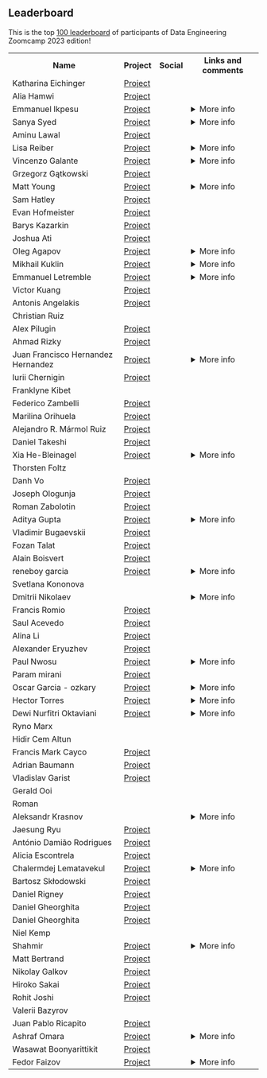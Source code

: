 ## Leaderboard 

This is the top [100 leaderboard](https://docs.google.com/spreadsheets/d/e/2PACX-1vTbL00GcdQp0bJt9wf1ROltMq7s3qyxl-NYF7Pvk79Jfxgwfn9dNWmPD_yJHTDq_Wzvps8EIr6cOKWm/pubhtml)
of participants of Data Engineering Zoomcamp 2023 edition!

<table>
<tr>
  <th>Name</th>
  <th>Project</th>
  <th>Social</th>
  <th>Links and comments</th>
</tr>
<tr>
<td>Katharina Eichinger</td>
<td><a href="https://github.com/PandaKata/dezoomcamp-project">Project</a></td>
<td> <a href="https://www.linkedin.com/in/katharina-eichinger/"><img src="https://user-images.githubusercontent.com/875246/192300614-2ce22ed5-bbc4-4684-8098-d8128d71aac5.png" height="16em" /></a> <a href="https://github.com/PandaKata"><img src="https://user-images.githubusercontent.com/875246/192300611-a606521b-cb76-4090-be8e-7cc21752b996.png" height="16em" /></a></td>
<td></td>
</tr>
<tr>
<td>Alia Hamwi</td>
<td><a href="https://github.com/AliaHa3/data-engineering-zoomcamp-project">Project</a></td>
<td> <a href="https://www.linkedin.com/in/alia-hamwi/"><img src="https://user-images.githubusercontent.com/875246/192300614-2ce22ed5-bbc4-4684-8098-d8128d71aac5.png" height="16em" /></a> <a href="https://github.com/AliaHa3"><img src="https://user-images.githubusercontent.com/875246/192300611-a606521b-cb76-4090-be8e-7cc21752b996.png" height="16em" /></a></td>
<td></td>
</tr>
<tr>
<td>Emmanuel Ikpesu</td>
<td><a href="https://github.com/uchiharon/DataTalksClub_de-zoomcamp_CapStone_Project">Project</a></td>
<td> <a href="https://www.linkedin.com/in/emmanuel-ikpesu-393708132/"><img src="https://user-images.githubusercontent.com/875246/192300614-2ce22ed5-bbc4-4684-8098-d8128d71aac5.png" height="16em" /></a> <a href="https://github.com/uchiharon"><img src="https://user-images.githubusercontent.com/875246/192300611-a606521b-cb76-4090-be8e-7cc21752b996.png" height="16em" /></a></td>
<td><details>
<summary>More info</summary>


Links:

<ul>
<li><a href="https://medium.com/@emmanarutops2/automating-data-pipelines-using-prefect-block-98d9b16f16bc">Automating Data Pipelines Using Prefect Block</a></li>
</ul></details></td>
</tr>
<tr>
<td>Sanya Syed</td>
<td><a href="https://github.com/sanyassyed/sf_eviction">Project</a></td>
<td> <a href="http://linkedin.com/in/sanyasy"><img src="https://user-images.githubusercontent.com/875246/192300614-2ce22ed5-bbc4-4684-8098-d8128d71aac5.png" height="16em" /></a> <a href="https://github.com/sanyassyed"><img src="https://user-images.githubusercontent.com/875246/192300611-a606521b-cb76-4090-be8e-7cc21752b996.png" height="16em" /></a></td>
<td><details>
<summary>More info</summary>


Links:

<ul>
<li><a href="https://resume.creddle.io/resume/1so01cu6gx7">My Resume</a></li>
</ul>

> I am excited about the prospect of securing a challenging role as a Data Engineer, where I can utilise my skills and expertise to contribute meaningfully to an organisation's data-driven initiatives. </details></td>
</tr>
<tr>
<td>Aminu Lawal</td>
<td><a href="https://github.com/zabull1/cycling_DE_project">Project</a></td>
<td> <a href="https://www.linkedin.com/in/aminu-lawal-600920100/"><img src="https://user-images.githubusercontent.com/875246/192300614-2ce22ed5-bbc4-4684-8098-d8128d71aac5.png" height="16em" /></a> <a href="https://github.com/zabull1"><img src="https://user-images.githubusercontent.com/875246/192300611-a606521b-cb76-4090-be8e-7cc21752b996.png" height="16em" /></a></td>
<td></td>
</tr>
<tr>
<td>Lisa Reiber</td>
<td><a href="https://github.com/lisallreiber/biketheft_berlin">Project</a></td>
<td> <a href="https://www.linkedin.com/in/lisareiber/"><img src="https://user-images.githubusercontent.com/875246/192300614-2ce22ed5-bbc4-4684-8098-d8128d71aac5.png" height="16em" /></a> <a href="https://github.com/lisallreiber"><img src="https://user-images.githubusercontent.com/875246/192300611-a606521b-cb76-4090-be8e-7cc21752b996.png" height="16em" /></a></td>
<td><details>
<summary>More info</summary>


Links:

<ul>
<li><a href="https://lookerstudio.google.com/u/2/reporting/8a06d083-e46f-403a-bcb0-d3ff23434e24/page/p_nmv21l7w4c">Project Dashboard</a></li>
</ul>

> always happy to connect with other data enthusiasts over topics like low-budget data engineering solutions for non-profits or AI solutions for non-profits</details></td>
</tr>
<tr>
<td>Vincenzo Galante</td>
<td><a href="https://lookerstudio.google.com/u/0/reporting/ebdf68e1-27f7-435b-8add-a4018681f801/page/BkBJD">Project</a></td>
<td> <a href="https://www.linkedin.com/in/galantevincenzo/"><img src="https://user-images.githubusercontent.com/875246/192300614-2ce22ed5-bbc4-4684-8098-d8128d71aac5.png" height="16em" /></a> <a href="https://github.com/VincenzoGalante"><img src="https://user-images.githubusercontent.com/875246/192300611-a606521b-cb76-4090-be8e-7cc21752b996.png" height="16em" /></a></td>
<td><details>
<summary>More info</summary>



> Thank you for having this course!</details></td>
</tr>
<tr>
<td>Grzegorz Gątkowski </td>
<td><a href="https://github.com/GrzegorzGatkowski/Air_Pollution_Pipeline">Project</a></td>
<td> <a href="https://www.linkedin.com/in/grzegorz-g%C4%85tkowski-811727125/"><img src="https://user-images.githubusercontent.com/875246/192300614-2ce22ed5-bbc4-4684-8098-d8128d71aac5.png" height="16em" /></a> <a href="https://github.com/GrzegorzGatkowski"><img src="https://user-images.githubusercontent.com/875246/192300611-a606521b-cb76-4090-be8e-7cc21752b996.png" height="16em" /></a></td>
<td></td>
</tr>
<tr>
<td>Matt Young</td>
<td><a href="https://github.com/directdetour/BeerReviewsDataPipeline">Project</a></td>
<td> <a href="https://www.linkedin.com/in/matt-young-11377720/"><img src="https://user-images.githubusercontent.com/875246/192300614-2ce22ed5-bbc4-4684-8098-d8128d71aac5.png" height="16em" /></a> <a href="https://github.com/directdetour"><img src="https://user-images.githubusercontent.com/875246/192300611-a606521b-cb76-4090-be8e-7cc21752b996.png" height="16em" /></a></td>
<td><details>
<summary>More info</summary>


Links:

<ul>
<li><a href="https://twitter.com/ymatty">Twitter</a></li>
</ul>

> Experienced Developer | Cloud & Data Enthusiast | Open to Cloud & Data Engineering Roles 🌩️
➜ C#, SQL, JavaScript, Python | BI, Data Analytics | AWS, Azure, GCP

Passionate about data pipelines, storage, and processing. Excited to implement advanced cloud solutions and enable data-driven insights. Seeking Data Engineering opportunities to leverage my extensive SQL/Data Analytics experience and to transition into the world of cloud-based data solutions. Let's connect and collaborate on innovative data projects! #DataEngineering #CloudTechnology</details></td>
</tr>
<tr>
<td>Sam Hatley</td>
<td><a href="https://github.com/sam-hatley/real-estate-data">Project</a></td>
<td> <a href="https://www.linkedin.com/in/samhatley/"><img src="https://user-images.githubusercontent.com/875246/192300614-2ce22ed5-bbc4-4684-8098-d8128d71aac5.png" height="16em" /></a> <a href="https://github.com/sam-hatley"><img src="https://user-images.githubusercontent.com/875246/192300611-a606521b-cb76-4090-be8e-7cc21752b996.png" height="16em" /></a></td>
<td></td>
</tr>
<tr>
<td>Evan Hofmeister</td>
<td><a href="https://github.com/EvanHofmeister/Housing-Wealth-Pipeline">Project</a></td>
<td> <a href="https://www.linkedin.com/in/evanhofmeister/"><img src="https://user-images.githubusercontent.com/875246/192300614-2ce22ed5-bbc4-4684-8098-d8128d71aac5.png" height="16em" /></a> <a href="https://github.com/EvanHofmeister"><img src="https://user-images.githubusercontent.com/875246/192300611-a606521b-cb76-4090-be8e-7cc21752b996.png" height="16em" /></a></td>
<td></td>
</tr>
<tr>
<td>Barys Kazarkin</td>
<td><a href="https://github.com/KazarkinBarys/Data_Engineering_Zoomcamp_Project">Project</a></td>
<td> <a href="https://www.linkedin.com/in/barys-kazarkin-b9904b203/"><img src="https://user-images.githubusercontent.com/875246/192300614-2ce22ed5-bbc4-4684-8098-d8128d71aac5.png" height="16em" /></a> <a href="https://github.com/KazarkinBarys"><img src="https://user-images.githubusercontent.com/875246/192300611-a606521b-cb76-4090-be8e-7cc21752b996.png" height="16em" /></a></td>
<td></td>
</tr>
<tr>
<td>Joshua Ati</td>
<td><a href="https://github.com/joshuaati/DE_airline_pipeline">Project</a></td>
<td> <a href="https://www.linkedin.com/in/joshua-ati-460750110/"><img src="https://user-images.githubusercontent.com/875246/192300614-2ce22ed5-bbc4-4684-8098-d8128d71aac5.png" height="16em" /></a> <a href="https://github.com/joshuaati"><img src="https://user-images.githubusercontent.com/875246/192300611-a606521b-cb76-4090-be8e-7cc21752b996.png" height="16em" /></a></td>
<td></td>
</tr>
<tr>
<td>Oleg Agapov</td>
<td><a href="https://github.com/oleg-agapov/de-zoomcamp-project">Project</a></td>
<td> <a href="https://www.linkedin.com/in/oagapov/"><img src="https://user-images.githubusercontent.com/875246/192300614-2ce22ed5-bbc4-4684-8098-d8128d71aac5.png" height="16em" /></a> <a href="https://github.com/oleg-agapov/"><img src="https://user-images.githubusercontent.com/875246/192300611-a606521b-cb76-4090-be8e-7cc21752b996.png" height="16em" /></a></td>
<td><details>
<summary>More info</summary>


Links:

<ul>
<li><a href="https://twitter.com/oleg_agapov_">Twitter</a></li>
<li><a href="https://olegagapov.com/">Website</a></li>
</ul></details></td>
</tr>
<tr>
<td>Mikhail Kuklin</td>
<td><a href="https://github.com/MikhailKuklin/data-pipeline-COVID19-monitoring">Project</a></td>
<td> <a href="https://www.linkedin.com/in/mikhail-kuklin-194a9544/"><img src="https://user-images.githubusercontent.com/875246/192300614-2ce22ed5-bbc4-4684-8098-d8128d71aac5.png" height="16em" /></a> <a href="https://github.com/MikhailKuklin"><img src="https://user-images.githubusercontent.com/875246/192300611-a606521b-cb76-4090-be8e-7cc21752b996.png" height="16em" /></a></td>
<td><details>
<summary>More info</summary>


Links:

<ul>
<li><a href="https://mikhailkuklin.wordpress.com">Personal webpage</a></li>
</ul></details></td>
</tr>
<tr>
<td>Emmanuel Letremble</td>
<td><a href="https://github.com/Valkea/DE_bootcamp_project">Project</a></td>
<td> <a href="https://www.linkedin.com/in/letremble"><img src="https://user-images.githubusercontent.com/875246/192300614-2ce22ed5-bbc4-4684-8098-d8128d71aac5.png" height="16em" /></a> <a href="https://github.com/Valkea"><img src="https://user-images.githubusercontent.com/875246/192300611-a606521b-cb76-4090-be8e-7cc21752b996.png" height="16em" /></a></td>
<td><details>
<summary>More info</summary>


Links:

<ul>
<li><a href="https://valkea.github.io">Portfolio</a></li>
</ul>

> Thanks to the DataTalks.Club for completing my Full Stack & Machine Learning skill sets with some extra DE knowledge.</details></td>
</tr>
<tr>
<td>Victor Kuang</td>
<td><a href="https://github.com/vykuang/toronto-service-calls-2023">Project</a></td>
<td> <a href="https://www.linkedin.com/in/vykuang/"><img src="https://user-images.githubusercontent.com/875246/192300614-2ce22ed5-bbc4-4684-8098-d8128d71aac5.png" height="16em" /></a> <a href="https://github.com/vykuang"><img src="https://user-images.githubusercontent.com/875246/192300611-a606521b-cb76-4090-be8e-7cc21752b996.png" height="16em" /></a></td>
<td></td>
</tr>
<tr>
<td>Antonis Angelakis</td>
<td><a href="https://github.com/angeanto/dezoomcamp-project-youtube">Project</a></td>
<td> <a href="https://www.linkedin.com/in/antonios-angelakis-249899101"><img src="https://user-images.githubusercontent.com/875246/192300614-2ce22ed5-bbc4-4684-8098-d8128d71aac5.png" height="16em" /></a> <a href="https://github.com/angeanto"><img src="https://user-images.githubusercontent.com/875246/192300611-a606521b-cb76-4090-be8e-7cc21752b996.png" height="16em" /></a></td>
<td></td>
</tr>
<tr>
<td>Christian Ruiz</td>
<td></td>
<td></td>
<td></td>
</tr>
<tr>
<td>Alex Pilugin</td>
<td><a href="https://github.com/skipper-com/dtc_de_course_project">Project</a></td>
<td> <a href="https://www.linkedin.com/in/alexander-pilugin/"><img src="https://user-images.githubusercontent.com/875246/192300614-2ce22ed5-bbc4-4684-8098-d8128d71aac5.png" height="16em" /></a> <a href="https://github.com/skipper-com?tab=repositories"><img src="https://user-images.githubusercontent.com/875246/192300611-a606521b-cb76-4090-be8e-7cc21752b996.png" height="16em" /></a></td>
<td></td>
</tr>
<tr>
<td>Ahmad Rizky</td>
<td><a href="https://linktr.ee/ahmdxrzky">Project</a></td>
<td> <a href="https://linkedin.com/in/ahmdxrzky"><img src="https://user-images.githubusercontent.com/875246/192300614-2ce22ed5-bbc4-4684-8098-d8128d71aac5.png" height="16em" /></a> <a href="https://github.com/ahmdxrzky"><img src="https://user-images.githubusercontent.com/875246/192300611-a606521b-cb76-4090-be8e-7cc21752b996.png" height="16em" /></a></td>
<td></td>
</tr>
<tr>
<td>Juan Francisco Hernandez Hernandez </td>
<td><a href="https://github.com/JuanPacoHernandez/TelecommDescriptive-Analysis">Project</a></td>
<td> <a href="https://www.linkedin.com/in/juan-paco-hernandez/"><img src="https://user-images.githubusercontent.com/875246/192300614-2ce22ed5-bbc4-4684-8098-d8128d71aac5.png" height="16em" /></a> <a href="https://github.com/JuanPacoHernandez"><img src="https://user-images.githubusercontent.com/875246/192300611-a606521b-cb76-4090-be8e-7cc21752b996.png" height="16em" /></a></td>
<td><details>
<summary>More info</summary>



> Thanks to Data Talks Club, it was amazing learning for me as a Career changer.</details></td>
</tr>
<tr>
<td>Iurii Chernigin</td>
<td><a href="https://github.com/iurii-chernigin/audio-streaming-data-platform">Project</a></td>
<td> <a href="https://www.linkedin.com/in/iurii-chernigin/"><img src="https://user-images.githubusercontent.com/875246/192300614-2ce22ed5-bbc4-4684-8098-d8128d71aac5.png" height="16em" /></a> <a href="https://github.com/iurii-chernigin"><img src="https://user-images.githubusercontent.com/875246/192300611-a606521b-cb76-4090-be8e-7cc21752b996.png" height="16em" /></a></td>
<td></td>
</tr>
<tr>
<td>Franklyne Kibet</td>
<td></td>
<td></td>
<td></td>
</tr>
<tr>
<td>Federico Zambelli</td>
<td><a href="https://github.com/wtfzambo/subreddit-analytics">Project</a></td>
<td> <a href="https://www.linkedin.com/in/fzambo/"><img src="https://user-images.githubusercontent.com/875246/192300614-2ce22ed5-bbc4-4684-8098-d8128d71aac5.png" height="16em" /></a> <a href="https://github.com/wtfzambo"><img src="https://user-images.githubusercontent.com/875246/192300611-a606521b-cb76-4090-be8e-7cc21752b996.png" height="16em" /></a></td>
<td></td>
</tr>
<tr>
<td>Marilina Orihuela</td>
<td><a href="https://github.com/mary435/MLA_Dashboard">Project</a></td>
<td> <a href="https://www.linkedin.com/in/marilina-orihuela/?locale=en_US"><img src="https://user-images.githubusercontent.com/875246/192300614-2ce22ed5-bbc4-4684-8098-d8128d71aac5.png" height="16em" /></a> <a href="https://github.com/mary435"><img src="https://user-images.githubusercontent.com/875246/192300611-a606521b-cb76-4090-be8e-7cc21752b996.png" height="16em" /></a></td>
<td></td>
</tr>
<tr>
<td>Alejandro R. Mármol Ruiz</td>
<td><a href="https://github.com/marmola90/dezoomcampam">Project</a></td>
<td> <a href="https://www.linkedin.com/in/alejandro-marmol-81a998167/"><img src="https://user-images.githubusercontent.com/875246/192300614-2ce22ed5-bbc4-4684-8098-d8128d71aac5.png" height="16em" /></a> <a href="https://github.com/marmola90"><img src="https://user-images.githubusercontent.com/875246/192300611-a606521b-cb76-4090-be8e-7cc21752b996.png" height="16em" /></a></td>
<td></td>
</tr>
<tr>
<td>Daniel Takeshi</td>
<td><a href="https://github.com/danietakeshi/de-zoomcamp-2023/tree/main/project">Project</a></td>
<td> <a href="https://www.linkedin.com/in/daniel-takeshi"><img src="https://user-images.githubusercontent.com/875246/192300614-2ce22ed5-bbc4-4684-8098-d8128d71aac5.png" height="16em" /></a> <a href="https://github.com/danietakeshi"><img src="https://user-images.githubusercontent.com/875246/192300611-a606521b-cb76-4090-be8e-7cc21752b996.png" height="16em" /></a></td>
<td></td>
</tr>
<tr>
<td>Xia He-Bleinagel</td>
<td><a href="https://github.com/Data-Think-2021/DE-Final-Project-CO2">Project</a></td>
<td> <a href="https://www.linkedin.com/in/xia-he-bleinagel-51773585/"><img src="https://user-images.githubusercontent.com/875246/192300614-2ce22ed5-bbc4-4684-8098-d8128d71aac5.png" height="16em" /></a> <a href="https://github.com/Data-Think-2021"><img src="https://user-images.githubusercontent.com/875246/192300611-a606521b-cb76-4090-be8e-7cc21752b996.png" height="16em" /></a></td>
<td><details>
<summary>More info</summary>


Links:

<ul>
<li><a href="https://xiahe-bleinagel.com/">Personal website</a></li>
</ul></details></td>
</tr>
<tr>
<td>Thorsten Foltz</td>
<td></td>
<td> <a href="https://www.linkedin.com/in/thorsten-foltz-a91481127/"><img src="https://user-images.githubusercontent.com/875246/192300614-2ce22ed5-bbc4-4684-8098-d8128d71aac5.png" height="16em" /></a></td>
<td></td>
</tr>
<tr>
<td>Danh Vo</td>
<td><a href="https://github.com/datavadoz/eu-airbnb">Project</a></td>
<td> <a href="https://www.linkedin.com/in/0798a811b"><img src="https://user-images.githubusercontent.com/875246/192300614-2ce22ed5-bbc4-4684-8098-d8128d71aac5.png" height="16em" /></a> <a href="https://github.com/datavadoz"><img src="https://user-images.githubusercontent.com/875246/192300611-a606521b-cb76-4090-be8e-7cc21752b996.png" height="16em" /></a></td>
<td></td>
</tr>
<tr>
<td>Joseph Ologunja</td>
<td><a href="https://github.com/Joseun/data-engineering-zoomcamp/tree/main/cohorts/2023/week_7_project">Project</a></td>
<td> <a href="https://www.linkedin.com/in/josephologunja/"><img src="https://user-images.githubusercontent.com/875246/192300614-2ce22ed5-bbc4-4684-8098-d8128d71aac5.png" height="16em" /></a> <a href="https://github.com/Joseun"><img src="https://user-images.githubusercontent.com/875246/192300611-a606521b-cb76-4090-be8e-7cc21752b996.png" height="16em" /></a></td>
<td></td>
</tr>
<tr>
<td>Roman Zabolotin</td>
<td><a href="https://github.com/rzabolotin/de_zoomcamp_2023_project">Project</a></td>
<td> <a href="https://www.linkedin.com/in/rzabolotin/"><img src="https://user-images.githubusercontent.com/875246/192300614-2ce22ed5-bbc4-4684-8098-d8128d71aac5.png" height="16em" /></a> <a href="https://github.com/rzabolotin"><img src="https://user-images.githubusercontent.com/875246/192300611-a606521b-cb76-4090-be8e-7cc21752b996.png" height="16em" /></a></td>
<td></td>
</tr>
<tr>
<td>Aditya Gupta </td>
<td><a href="https://github.com/itsadityagupta/yelposphere">Project</a></td>
<td> <a href="https://www.linkedin.com/in/itsadityagupta"><img src="https://user-images.githubusercontent.com/875246/192300614-2ce22ed5-bbc4-4684-8098-d8128d71aac5.png" height="16em" /></a> <a href="https://github.com/itsadityagupta"><img src="https://user-images.githubusercontent.com/875246/192300611-a606521b-cb76-4090-be8e-7cc21752b996.png" height="16em" /></a></td>
<td><details>
<summary>More info</summary>


Links:

<ul>
<li><a href="https://peerlist.io/itsadityagupta">Portfolio</a></li>
</ul></details></td>
</tr>
<tr>
<td>Vladimir Bugaevskii</td>
<td><a href="https://github.com/vbugaevskii/de-zoomcamp-cycling-2023">Project</a></td>
<td> <a href="https://www.linkedin.com/in/vbugaevskii/"><img src="https://user-images.githubusercontent.com/875246/192300614-2ce22ed5-bbc4-4684-8098-d8128d71aac5.png" height="16em" /></a> <a href="https://github.com/vbugaevskii"><img src="https://user-images.githubusercontent.com/875246/192300611-a606521b-cb76-4090-be8e-7cc21752b996.png" height="16em" /></a></td>
<td></td>
</tr>
<tr>
<td>Fozan Talat</td>
<td><a href="https://github.com/Fozan-Talat/divvy-bikeshare-de-project">Project</a></td>
<td> <a href="https://www.linkedin.com/in/fozan-talat/"><img src="https://user-images.githubusercontent.com/875246/192300614-2ce22ed5-bbc4-4684-8098-d8128d71aac5.png" height="16em" /></a> <a href="https://github.com/Fozan-Talat"><img src="https://user-images.githubusercontent.com/875246/192300611-a606521b-cb76-4090-be8e-7cc21752b996.png" height="16em" /></a></td>
<td></td>
</tr>
<tr>
<td>Alain Boisvert</td>
<td><a href="https://github.com/boisalai/twitter-dashboard">Project</a></td>
<td> <a href="https://www.linkedin.com/in/alain-boisvert-98b058156/"><img src="https://user-images.githubusercontent.com/875246/192300614-2ce22ed5-bbc4-4684-8098-d8128d71aac5.png" height="16em" /></a> <a href="https://github.com/boisalai"><img src="https://user-images.githubusercontent.com/875246/192300611-a606521b-cb76-4090-be8e-7cc21752b996.png" height="16em" /></a></td>
<td></td>
</tr>
<tr>
<td>reneboy garcia</td>
<td><a href="https://github.com/reneboygarcia/capstone_project_mongodb.git">Project</a></td>
<td> <a href="http://www.linkedin.com/in/eboygarcia"><img src="https://user-images.githubusercontent.com/875246/192300614-2ce22ed5-bbc4-4684-8098-d8128d71aac5.png" height="16em" /></a> <a href="https://github.com/reneboygarcia"><img src="https://user-images.githubusercontent.com/875246/192300611-a606521b-cb76-4090-be8e-7cc21752b996.png" height="16em" /></a></td>
<td><details>
<summary>More info</summary>



> "Success is not always about the grand achievements; it's about the small victories that accumulate over time." - Unknown</details></td>
</tr>
<tr>
<td>Svetlana Kononova</td>
<td></td>
<td></td>
<td></td>
</tr>
<tr>
<td>Dmitrii Nikolaev</td>
<td></td>
<td> <a href="https://www.linkedin.com/in/dnnikolaev/"><img src="https://user-images.githubusercontent.com/875246/192300614-2ce22ed5-bbc4-4684-8098-d8128d71aac5.png" height="16em" /></a> <a href="https://github.com/melvinru"><img src="https://user-images.githubusercontent.com/875246/192300611-a606521b-cb76-4090-be8e-7cc21752b996.png" height="16em" /></a></td>
<td><details>
<summary>More info</summary>


Links:

<ul>
<li><a href="https://t.me/melvinru">DN Telegram</a></li>
</ul></details></td>
</tr>
<tr>
<td>Francis Romio</td>
<td><a href="https://github.com/romiof/brazil-weather">Project</a></td>
<td> <a href="https://br.linkedin.com/in/francisromio"><img src="https://user-images.githubusercontent.com/875246/192300614-2ce22ed5-bbc4-4684-8098-d8128d71aac5.png" height="16em" /></a> <a href="https://github.com/romiof"><img src="https://user-images.githubusercontent.com/875246/192300611-a606521b-cb76-4090-be8e-7cc21752b996.png" height="16em" /></a></td>
<td></td>
</tr>
<tr>
<td>Saul Acevedo</td>
<td><a href="https://github.com/seacevedo/Solana-Pipeline">Project</a></td>
<td> <a href="https://www.linkedin.com/in/saul-acevedo-739b17122"><img src="https://user-images.githubusercontent.com/875246/192300614-2ce22ed5-bbc4-4684-8098-d8128d71aac5.png" height="16em" /></a> <a href="https://github.com/seacevedo"><img src="https://user-images.githubusercontent.com/875246/192300611-a606521b-cb76-4090-be8e-7cc21752b996.png" height="16em" /></a></td>
<td></td>
</tr>
<tr>
<td>Alina Li</td>
<td><a href="https://github.com/alinali87/de-zoomcamp-project">Project</a></td>
<td> <a href="https://www.linkedin.com/in/alinali87/"><img src="https://user-images.githubusercontent.com/875246/192300614-2ce22ed5-bbc4-4684-8098-d8128d71aac5.png" height="16em" /></a></td>
<td></td>
</tr>
<tr>
<td>Alexander Eryuzhev</td>
<td><a href="https://github.com/aeryuzhev/de-zoomcamp-project">Project</a></td>
<td> <a href="https://www.linkedin.com/in/alexander-eryuzhev/"><img src="https://user-images.githubusercontent.com/875246/192300614-2ce22ed5-bbc4-4684-8098-d8128d71aac5.png" height="16em" /></a></td>
<td></td>
</tr>
<tr>
<td>Paul Nwosu</td>
<td><a href="https://github.com/paulonye/Cloudrunjobs">Project</a></td>
<td> <a href="https://www.linkedin.com/in/nwosu-paul-1b7b2218b/"><img src="https://user-images.githubusercontent.com/875246/192300614-2ce22ed5-bbc4-4684-8098-d8128d71aac5.png" height="16em" /></a> <a href="https://github.com/paulonye"><img src="https://user-images.githubusercontent.com/875246/192300611-a606521b-cb76-4090-be8e-7cc21752b996.png" height="16em" /></a></td>
<td><details>
<summary>More info</summary>


Links:

<ul>
<li>https://medium.com/@nwosupaul141/serverless-deployment-of-a-prefect-data-pipeline-on-google-cloud-run-8c48765f2480</li>
</ul></details></td>
</tr>
<tr>
<td>Param mirani </td>
<td><a href="https://github.com/Param-29/stock-data-pipeline">Project</a></td>
<td> <a href="https://in.linkedin.com/in/param-mirani"><img src="https://user-images.githubusercontent.com/875246/192300614-2ce22ed5-bbc4-4684-8098-d8128d71aac5.png" height="16em" /></a> <a href="https://github.com/Param-29"><img src="https://user-images.githubusercontent.com/875246/192300611-a606521b-cb76-4090-be8e-7cc21752b996.png" height="16em" /></a></td>
<td></td>
</tr>
<tr>
<td>Oscar Garcia - ozkary</td>
<td><a href="https://github.com/ozkary/data-engineering-mta-turnstile/">Project</a></td>
<td> <a href="https://github.com/ozkary"><img src="https://user-images.githubusercontent.com/875246/192300611-a606521b-cb76-4090-be8e-7cc21752b996.png" height="16em" /></a></td>
<td><details>
<summary>More info</summary>


Links:

<ul>
<li><a href="https://twitter.com/ozkary">Twitter</a>  * <a href="https://www.youtube.com/channel/UCpaqmBQr8YE6ikLXXyt8D7g">You Tube</a> * <a href="https://www.ozkary.com">blog</a></li>
</ul></details></td>
</tr>
<tr>
<td>Hector Torres</td>
<td><a href="https://github.com/hdt94/dtc-de-project">Project</a></td>
<td> <a href="https://www.linkedin.com/in/hdt94/"><img src="https://user-images.githubusercontent.com/875246/192300614-2ce22ed5-bbc4-4684-8098-d8128d71aac5.png" height="16em" /></a> <a href="https://github.com/hdt94/"><img src="https://user-images.githubusercontent.com/875246/192300611-a606521b-cb76-4090-be8e-7cc21752b996.png" height="16em" /></a></td>
<td><details>
<summary>More info</summary>


Links:

<ul>
<li><a href="https://twitter.com/hdt94">Twitter @hdt94</a></li>
</ul>

> Currently looking for a position as data engineer</details></td>
</tr>
<tr>
<td>Dewi Nurfitri Oktaviani</td>
<td><a href="https://github.com/oktavianidewi/github-data-pipeline">Project</a></td>
<td> <a href="https://www.linkedin.com/in/dewi-nurfitri-oktaviani-6b450b22/"><img src="https://user-images.githubusercontent.com/875246/192300614-2ce22ed5-bbc4-4684-8098-d8128d71aac5.png" height="16em" /></a> <a href="https://github.com/oktavianidewi"><img src="https://user-images.githubusercontent.com/875246/192300611-a606521b-cb76-4090-be8e-7cc21752b996.png" height="16em" /></a></td>
<td><details>
<summary>More info</summary>


Links:

<ul>
<li><a href="https://medium.com/@oktavianidewi">medium</a></li>
</ul></details></td>
</tr>
<tr>
<td>Ryno Marx</td>
<td></td>
<td> <a href="https://www.linkedin.com/in/ryno-m-402a58120"><img src="https://user-images.githubusercontent.com/875246/192300614-2ce22ed5-bbc4-4684-8098-d8128d71aac5.png" height="16em" /></a></td>
<td></td>
</tr>
<tr>
<td>Hidir Cem Altun</td>
<td></td>
<td> <a href="https://www.linkedin.com/in/hidir-cem-altun-914aaa65/"><img src="https://user-images.githubusercontent.com/875246/192300614-2ce22ed5-bbc4-4684-8098-d8128d71aac5.png" height="16em" /></a> <a href="https://github.com/HCA97"><img src="https://user-images.githubusercontent.com/875246/192300611-a606521b-cb76-4090-be8e-7cc21752b996.png" height="16em" /></a></td>
<td></td>
</tr>
<tr>
<td>Francis Mark Cayco</td>
<td><a href="https://github.com/PeteCastle/League-of-Legends-Analytics">Project</a></td>
<td> <a href="https://www.linkedin.com/in/francis-mark-cayco-33511a190/"><img src="https://user-images.githubusercontent.com/875246/192300614-2ce22ed5-bbc4-4684-8098-d8128d71aac5.png" height="16em" /></a> <a href="https://github.com/PeteCastle"><img src="https://user-images.githubusercontent.com/875246/192300611-a606521b-cb76-4090-be8e-7cc21752b996.png" height="16em" /></a></td>
<td></td>
</tr>
<tr>
<td>Adrian Baumann</td>
<td><a href="https://github.com/adrian-baumann/dwd-temp-project">Project</a></td>
<td> <a href="https://www.linkedin.com/in/adrianbaumann/"><img src="https://user-images.githubusercontent.com/875246/192300614-2ce22ed5-bbc4-4684-8098-d8128d71aac5.png" height="16em" /></a> <a href="https://github.com/adrian-baumann"><img src="https://user-images.githubusercontent.com/875246/192300611-a606521b-cb76-4090-be8e-7cc21752b996.png" height="16em" /></a></td>
<td></td>
</tr>
<tr>
<td>Vladislav Garist</td>
<td><a href="https://github.com/garistvlad/data-engineering-zoomcamp/tree/main/week-7">Project</a></td>
<td> <a href="https://www.linkedin.com/in/vgarist/"><img src="https://user-images.githubusercontent.com/875246/192300614-2ce22ed5-bbc4-4684-8098-d8128d71aac5.png" height="16em" /></a> <a href="https://github.com/garistvlad"><img src="https://user-images.githubusercontent.com/875246/192300611-a606521b-cb76-4090-be8e-7cc21752b996.png" height="16em" /></a></td>
<td></td>
</tr>
<tr>
<td>Gerald Ooi</td>
<td></td>
<td> <a href="https://www.linkedin.com/in/geraldooi/"><img src="https://user-images.githubusercontent.com/875246/192300614-2ce22ed5-bbc4-4684-8098-d8128d71aac5.png" height="16em" /></a></td>
<td></td>
</tr>
<tr>
<td>Roman</td>
<td></td>
<td> <a href="https://www.linkedin.com/in/roman-yakovlev-86b2b4130"><img src="https://user-images.githubusercontent.com/875246/192300614-2ce22ed5-bbc4-4684-8098-d8128d71aac5.png" height="16em" /></a> <a href="https://github.com/romanyakovlev"><img src="https://user-images.githubusercontent.com/875246/192300611-a606521b-cb76-4090-be8e-7cc21752b996.png" height="16em" /></a></td>
<td></td>
</tr>
<tr>
<td>Aleksandr Krasnov</td>
<td></td>
<td> <a href="https://www.linkedin.com/in/aleksandr-krasnov/"><img src="https://user-images.githubusercontent.com/875246/192300614-2ce22ed5-bbc4-4684-8098-d8128d71aac5.png" height="16em" /></a></td>
<td><details>
<summary>More info</summary>


Links:

<ul>
<li><a href="https://www.linkedin.com/in/aleksandr-krasnov/">Open to work</a></li>
</ul></details></td>
</tr>
<tr>
<td>Jaesung Ryu</td>
<td><a href="https://github.com/Haebuk/GHArchive-Data-Pipeline-Project">Project</a></td>
<td> <a href="https://www.linkedin.com/in/jaesungryu"><img src="https://user-images.githubusercontent.com/875246/192300614-2ce22ed5-bbc4-4684-8098-d8128d71aac5.png" height="16em" /></a> <a href="https://github.com/Haebuk"><img src="https://user-images.githubusercontent.com/875246/192300611-a606521b-cb76-4090-be8e-7cc21752b996.png" height="16em" /></a></td>
<td></td>
</tr>
<tr>
<td>António Damião Rodrigues</td>
<td><a href="https://github.com/adamiaonr/de-zoomcamp-project">Project</a></td>
<td> <a href="https://www.linkedin.com/in/adamiaonrod/"><img src="https://user-images.githubusercontent.com/875246/192300614-2ce22ed5-bbc4-4684-8098-d8128d71aac5.png" height="16em" /></a> <a href="https://github.com/adamiaonr"><img src="https://user-images.githubusercontent.com/875246/192300611-a606521b-cb76-4090-be8e-7cc21752b996.png" height="16em" /></a></td>
<td></td>
</tr>
<tr>
<td>Alicia Escontrela</td>
<td><a href="https://github.com/aliescont/dezoomcamp-project">Project</a></td>
<td> <a href="https://www.linkedin.com/in/alicia-escontrela/"><img src="https://user-images.githubusercontent.com/875246/192300614-2ce22ed5-bbc4-4684-8098-d8128d71aac5.png" height="16em" /></a> <a href="https://github.com/aliescont"><img src="https://user-images.githubusercontent.com/875246/192300611-a606521b-cb76-4090-be8e-7cc21752b996.png" height="16em" /></a></td>
<td></td>
</tr>
<tr>
<td>Chalermdej Lematavekul</td>
<td><a href="https://github.com/Chalermdej-l/Final_Project_FredETE">Project</a></td>
<td> <a href="https://www.linkedin.com/in/chalermdej-l/"><img src="https://user-images.githubusercontent.com/875246/192300614-2ce22ed5-bbc4-4684-8098-d8128d71aac5.png" height="16em" /></a> <a href="https://github.com/Chalermdej-l?tab=repositories"><img src="https://user-images.githubusercontent.com/875246/192300611-a606521b-cb76-4090-be8e-7cc21752b996.png" height="16em" /></a></td>
<td><details>
<summary>More info</summary>



> Thank you so much for the course. Learn so many thing from here.</details></td>
</tr>
<tr>
<td>Bartosz Skłodowski</td>
<td><a href="https://github.com/bartoszsklodowski/de_zoomcamp_project">Project</a></td>
<td> <a href="https://www.linkedin.com/in/bartosz-sk%C5%82odowski/?locale=en_US"><img src="https://user-images.githubusercontent.com/875246/192300614-2ce22ed5-bbc4-4684-8098-d8128d71aac5.png" height="16em" /></a> <a href="https://github.com/bartoszsklodowski"><img src="https://user-images.githubusercontent.com/875246/192300611-a606521b-cb76-4090-be8e-7cc21752b996.png" height="16em" /></a></td>
<td></td>
</tr>
<tr>
<td>Daniel Rigney</td>
<td><a href="https://github.com/danielyrigney/USDA-Data-Pipeline">Project</a></td>
<td> <a href="https://www.linkedin.com/in/daniel-rigney-data/"><img src="https://user-images.githubusercontent.com/875246/192300614-2ce22ed5-bbc4-4684-8098-d8128d71aac5.png" height="16em" /></a> <a href="https://github.com/danielyrigney"><img src="https://user-images.githubusercontent.com/875246/192300611-a606521b-cb76-4090-be8e-7cc21752b996.png" height="16em" /></a></td>
<td></td>
</tr>
<tr>
<td>Daniel Gheorghita</td>
<td><a href="https://github.com/daniel-gheorghita/dezoomcamp/tree/main/7_project_Belgium_housing_market">Project</a></td>
<td> <a href="https://www.linkedin.com/in/daniel-gheorghita-4a59903a/"><img src="https://user-images.githubusercontent.com/875246/192300614-2ce22ed5-bbc4-4684-8098-d8128d71aac5.png" height="16em" /></a> <a href="https://github.com/daniel-gheorghita"><img src="https://user-images.githubusercontent.com/875246/192300611-a606521b-cb76-4090-be8e-7cc21752b996.png" height="16em" /></a></td>
<td></td>
</tr>
<tr>
<td>Daniel Gheorghita</td>
<td><a href="https://github.com/daniel-gheorghita/belgian_housing_buy_vs_rent">Project</a></td>
<td> <a href="https://www.linkedin.com/in/daniel-gheorghita-4a59903a/"><img src="https://user-images.githubusercontent.com/875246/192300614-2ce22ed5-bbc4-4684-8098-d8128d71aac5.png" height="16em" /></a> <a href="https://github.com/daniel-gheorghita"><img src="https://user-images.githubusercontent.com/875246/192300611-a606521b-cb76-4090-be8e-7cc21752b996.png" height="16em" /></a></td>
<td></td>
</tr>
<tr>
<td>Niel Kemp</td>
<td></td>
<td> <a href="https://www.linkedin.com/in/nielkemp/"><img src="https://user-images.githubusercontent.com/875246/192300614-2ce22ed5-bbc4-4684-8098-d8128d71aac5.png" height="16em" /></a></td>
<td></td>
</tr>
<tr>
<td>Shahmir</td>
<td><a href="https://github.com/Light2Dark/quality-of-life">Project</a></td>
<td> <a href="https://www.linkedin.com/in/shahmir-varqha"><img src="https://user-images.githubusercontent.com/875246/192300614-2ce22ed5-bbc4-4684-8098-d8128d71aac5.png" height="16em" /></a> <a href="https://github.com/Light2Dark"><img src="https://user-images.githubusercontent.com/875246/192300611-a606521b-cb76-4090-be8e-7cc21752b996.png" height="16em" /></a></td>
<td><details>
<summary>More info</summary>


Links:

<ul>
<li><a href="https://smolwaffle.com">Portfolio</a></li>
</ul>

> I've added a bunch of new features since the reviews! Check it out</details></td>
</tr>
<tr>
<td>Matt Bertrand</td>
<td><a href="https://github.com/mbertrand/eo-climate-pipeline">Project</a></td>
<td> <a href="https://www.linkedin.com/in/bertrandmatt/"><img src="https://user-images.githubusercontent.com/875246/192300614-2ce22ed5-bbc4-4684-8098-d8128d71aac5.png" height="16em" /></a> <a href="https://github.com/mbertrand"><img src="https://user-images.githubusercontent.com/875246/192300611-a606521b-cb76-4090-be8e-7cc21752b996.png" height="16em" /></a></td>
<td></td>
</tr>
<tr>
<td>Nikolay Galkov</td>
<td><a href="https://github.com/ngalkov/DEZoomcamp_project">Project</a></td>
<td> <a href="https://www.linkedin.com/in/nikolay-galkov/"><img src="https://user-images.githubusercontent.com/875246/192300614-2ce22ed5-bbc4-4684-8098-d8128d71aac5.png" height="16em" /></a> <a href="https://github.com/ngalkov"><img src="https://user-images.githubusercontent.com/875246/192300611-a606521b-cb76-4090-be8e-7cc21752b996.png" height="16em" /></a></td>
<td></td>
</tr>
<tr>
<td>Hiroko Sakai</td>
<td><a href="https://github.com/hirobo/world-earthquake">Project</a></td>
<td> <a href="https://www.linkedin.com/in/hirokos/"><img src="https://user-images.githubusercontent.com/875246/192300614-2ce22ed5-bbc4-4684-8098-d8128d71aac5.png" height="16em" /></a> <a href="https://github.com/hirobo"><img src="https://user-images.githubusercontent.com/875246/192300611-a606521b-cb76-4090-be8e-7cc21752b996.png" height="16em" /></a></td>
<td></td>
</tr>
<tr>
<td>Rohit Joshi</td>
<td><a href="https://github.com/Rohitjoshi07/FHVDataAnalysis">Project</a></td>
<td> <a href="https://www.linkedin.com/in/rohit-joshi09"><img src="https://user-images.githubusercontent.com/875246/192300614-2ce22ed5-bbc4-4684-8098-d8128d71aac5.png" height="16em" /></a> <a href="https://github.com/RohitJoshi07"><img src="https://user-images.githubusercontent.com/875246/192300611-a606521b-cb76-4090-be8e-7cc21752b996.png" height="16em" /></a></td>
<td></td>
</tr>
<tr>
<td>Valerii Bazyrov</td>
<td></td>
<td> <a href="https://www.linkedin.com/in/lantenak/"><img src="https://user-images.githubusercontent.com/875246/192300614-2ce22ed5-bbc4-4684-8098-d8128d71aac5.png" height="16em" /></a> <a href="https://github.com/lantenak"><img src="https://user-images.githubusercontent.com/875246/192300611-a606521b-cb76-4090-be8e-7cc21752b996.png" height="16em" /></a></td>
<td></td>
</tr>
<tr>
<td>Juan Pablo Ricapito</td>
<td><a href="https://github.com/EzicStar/BA-turnstiles-pipeline">Project</a></td>
<td> <a href="https://www.linkedin.com/in/juan-pablo-ricapito-112332186/"><img src="https://user-images.githubusercontent.com/875246/192300614-2ce22ed5-bbc4-4684-8098-d8128d71aac5.png" height="16em" /></a> <a href="https://github.com/EzicStar"><img src="https://user-images.githubusercontent.com/875246/192300611-a606521b-cb76-4090-be8e-7cc21752b996.png" height="16em" /></a></td>
<td></td>
</tr>
<tr>
<td>Ashraf Omara</td>
<td><a href="https://github.com/AshrafOmara12/Ukraine-Conflict-Twitter-Data-Pipeline">Project</a></td>
<td> <a href="https://www.linkedin.com/in/ashraf-omara-48294a106/"><img src="https://user-images.githubusercontent.com/875246/192300614-2ce22ed5-bbc4-4684-8098-d8128d71aac5.png" height="16em" /></a> <a href="https://github.com/AshrafOmara12"><img src="https://user-images.githubusercontent.com/875246/192300611-a606521b-cb76-4090-be8e-7cc21752b996.png" height="16em" /></a></td>
<td><details>
<summary>More info</summary>



> I need to thank all of the data club community for this amazing contribution. </details></td>
</tr>
<tr>
<td>Wasawat Boonyarittikit</td>
<td><a href="https://github.com/ChungWasawat/dtc_de_project">Project</a></td>
<td> <a href="https://www.linkedin.com/in/wasawat-boonyarittikit-b1698b179/"><img src="https://user-images.githubusercontent.com/875246/192300614-2ce22ed5-bbc4-4684-8098-d8128d71aac5.png" height="16em" /></a> <a href="https://github.com/ChungWasawat"><img src="https://user-images.githubusercontent.com/875246/192300611-a606521b-cb76-4090-be8e-7cc21752b996.png" height="16em" /></a></td>
<td></td>
</tr>
<tr>
<td>Fedor Faizov</td>
<td><a href="https://github.com/Fedrpi/de-zoomcamp-bandcamp-project">Project</a></td>
<td> <a href="https://www.linkedin.com/in/fedor-faizov-a75b32245/"><img src="https://user-images.githubusercontent.com/875246/192300614-2ce22ed5-bbc4-4684-8098-d8128d71aac5.png" height="16em" /></a> <a href="https://github.com/Fedrpi"><img src="https://user-images.githubusercontent.com/875246/192300611-a606521b-cb76-4090-be8e-7cc21752b996.png" height="16em" /></a></td>
<td><details>
<summary>More info</summary>



> Absolutly amazing course <3 </details></td>

</tr>
</table>
